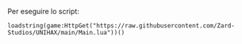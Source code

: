 Per eseguire lo script:
```
loadstring(game:HttpGet("https://raw.githubusercontent.com/Zard-Studios/UNIHAX/main/Main.lua"))()
```
